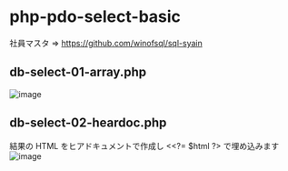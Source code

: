 # php-pdo-select-basic
社員マスタ => https://github.com/winofsql/sql-syain

## db-select-01-array.php
![image](https://user-images.githubusercontent.com/1501327/129667592-ac1a109c-0d11-4828-b659-a09bc0e6f9b1.png)

## db-select-02-heardoc.php
結果の HTML をヒアドキュメントで作成し &lt;<?= $html ?&gt; で埋め込みます
![image](https://user-images.githubusercontent.com/1501327/129667707-47089ae0-9372-4b5e-b08b-ee7f1e3c8491.png)

